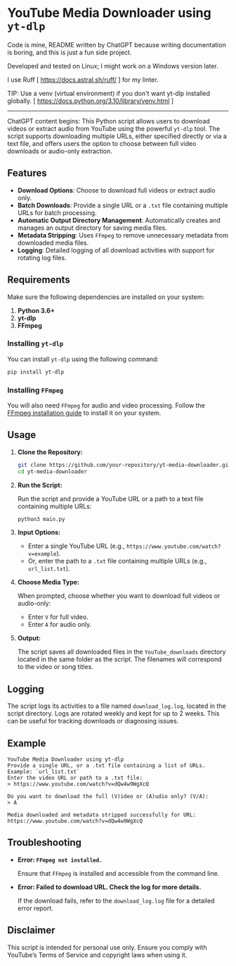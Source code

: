# YouTube Media Downloader using `yt-dlp`

Code is mine, README written by ChatGPT because writing documentation is boring, and this is just a fun side project. 

Developed and tested on Linux; I might work on a Windows version later.

I use Ruff [ https://docs.astral.sh/ruff/ ] for my linter.

TIP: Use a venv (virtual environment) if you don't want yt-dlp installed globally. [ https://docs.python.org/3.10/library/venv.html ]

---

ChatGPT content begins: This Python script allows users to download videos or extract audio from YouTube using the powerful `yt-dlp` tool. The script supports downloading multiple URLs, either specified directly or via a text file, and offers users the option to choose between full video downloads or audio-only extraction.

## Features

- **Download Options**: Choose to download full videos or extract audio only.
- **Batch Downloads**: Provide a single URL or a `.txt` file containing multiple URLs for batch processing.
- **Automatic Output Directory Management**: Automatically creates and manages an output directory for saving media files.
- **Metadata Stripping**: Uses `FFmpeg` to remove unnecessary metadata from downloaded media files.
- **Logging**: Detailed logging of all download activities with support for rotating log files.

## Requirements

Make sure the following dependencies are installed on your system:

1. **Python 3.6+**
2. **yt-dlp**
3. **FFmpeg**

### Installing `yt-dlp`

You can install `yt-dlp` using the following command:

```bash
pip install yt-dlp
```

### Installing `FFmpeg`

You will also need `FFmpeg` for audio and video processing. Follow the [FFmpeg installation guide](https://ffmpeg.org/download.html) to install it on your system.

## Usage

1. **Clone the Repository:**

   ```bash
   git clone https://github.com/your-repository/yt-media-downloader.git
   cd yt-media-downloader
   ```

2. **Run the Script:**

   Run the script and provide a YouTube URL or a path to a text file containing multiple URLs:

   ```bash
   python3 main.py
   ```

3. **Input Options:**

   - Enter a single YouTube URL (e.g., `https://www.youtube.com/watch?v=example`).
   - Or, enter the path to a `.txt` file containing multiple URLs (e.g., `url_list.txt`).

4. **Choose Media Type:**

   When prompted, choose whether you want to download full videos or audio-only:

   - Enter `V` for full video.
   - Enter `A` for audio only.

5. **Output:**

   The script saves all downloaded files in the `YouTube_downloads` directory located in the same folder as the script. The filenames will correspond to the video or song titles.

## Logging

The script logs its activities to a file named `download_log.log`, located in the script directory. Logs are rotated weekly and kept for up to 2 weeks. This can be useful for tracking downloads or diagnosing issues.

## Example

```
YouTube Media Downloader using yt-dlp
Provide a single URL, or a .txt file containing a list of URLs. Example: `url_list.txt`
Enter the video URL or path to a .txt file:
> https://www.youtube.com/watch?v=dQw4w9WgXcQ

Do you want to download the full (V)ideo or (A)udio only? (V/A):
> A

Media downloaded and metadata stripped successfully for URL: https://www.youtube.com/watch?v=dQw4w9WgXcQ
```

## Troubleshooting

- **Error: `FFmpeg not installed.`**

  Ensure that `FFmpeg` is installed and accessible from the command line.

- **Error: Failed to download URL. Check the log for more details.**

  If the download fails, refer to the `download_log.log` file for a detailed error report.

## Disclaimer

This script is intended for personal use only. Ensure you comply with YouTube’s Terms of Service and copyright laws when using it.